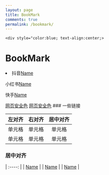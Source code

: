 ```yaml
---
layout: page
title: BookMark
comments: true
permalink: /bookmark/
---
```



    <div style="color:blue; text-align:center;>
  <h1>BookMark</h1>
<li>抖音<a href="/" target="_blank" rel="noopener">Name</a></li>
<p>小红书<a href="/" target="_blank" rel="noopener">Name</a></p>
<p>快手<a href="/" target="_blank" rel="noopener">Name</a></p>
   </div>
 <a href="/web-safe-colors">网页安全色</a>
 <a href="/web-safe-colors">网页安全色</a>
### 一些链接

| 左对齐 | 右对齐 | 居中对齐 |
| :-----| ----: | :----: |
| 单元格 | 单元格 | 单元格 |
| 单元格 | 单元格 | 单元格 |

### 居中对齐

| :----: |
| <a href="/" target="_blank" rel="noopener">Name</a> |
| <a href="/" target="_blank" rel="noopener">Name</a> |
| <a href="/" target="_blank" rel="noopener">Name</a> |

